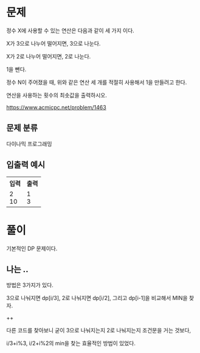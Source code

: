 # 문제

정수 X에 사용할 수 있는 연산은 다음과 같이 세 가지 이다.

X가 3으로 나누어 떨어지면, 3으로 나눈다.

X가 2로 나누어 떨어지면, 2로 나눈다.

1을 뺀다.

정수 N이 주어졌을 때, 위와 같은 연산 세 개를 적절히 사용해서 1을 만들려고 한다. 

연산을 사용하는 횟수의 최솟값을 출력하시오.

https://www.acmicpc.net/problem/1463 

## 문제 분류

다이나믹 프로그래밍

## 입출력 예시

<table>
  <tr>
    <th>입력</th>
    <th>출력</th>
  </tr>
  <tr>
    <td>2<br>10</td>
    <td>1<br>3</td>
  </tr>
</table>

# 풀이

기본적인 DP 문제이다.

## 나는 ..

방법은 3가지가 있다.

3으로 나눠지면 dp[i/3], 2로 나눠지면 dp[i/2], 그리고 dp[i-1]을 비교해서 MIN을 찾자.

++ 

다른 코드를 찾아보니 굳이 3으로 나눠지는지 2로 나눠지는지 조건문을 거는 것보다,

i/3+i%3, i/2+i%2의 min을 찾는 효율적인 방법이 있었다.
